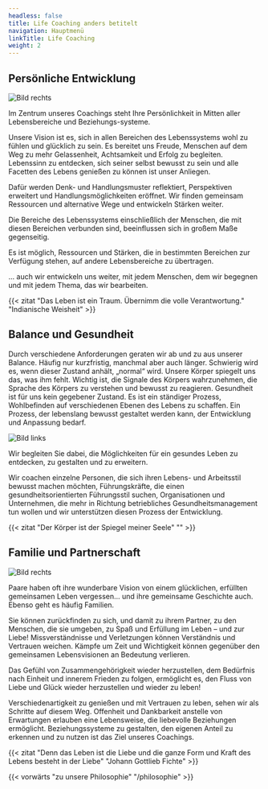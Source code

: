 ```yaml
---
headless: false
title: Life Coaching anders betitelt
navigation: Hauptmenü
linkTitle: Life Coaching
weight: 2
---
```

## Persönliche Entwicklung

![Bild rechts](https://dummyimage.com/600x650/DEE/000)

Im Zentrum unseres Coachings steht Ihre Persönlichkeit in Mitten aller Lebensbereiche und Beziehungs-systeme.

Unsere Vision ist es, sich in allen Bereichen des Lebenssystems wohl zu fühlen und glücklich zu sein. Es bereitet uns Freude, Menschen auf dem Weg zu mehr Gelassenheit, Achtsamkeit und Erfolg zu begleiten. Lebenssinn zu entdecken, sich seiner selbst bewusst zu sein und alle Facetten des Lebens genießen zu können ist unser Anliegen.

Dafür werden Denk- und Handlungsmuster reflektiert, Perspektiven erweitert und Handlungsmöglichkeiten eröffnet. Wir finden gemeinsam Ressourcen und alternative Wege und entwickeln Stärken weiter.

Die Bereiche des Lebenssystems einschließlich der Menschen, die mit diesen Bereichen verbunden sind, beeinflussen sich in großem Maße gegenseitig.

Es ist möglich, Ressourcen und Stärken, die in bestimmten Bereichen zur Verfügung stehen, auf andere Lebensbereiche zu übertragen.

... auch wir entwickeln uns weiter, mit jedem Menschen, dem wir begegnen und mit jedem Thema, das wir bearbeiten.

{{< zitat "Das Leben ist ein Traum. Übernimm die volle Verantwortung." "Indianische Weisheit" >}}

## Balance und Gesundheit

Durch verschiedene Anforderungen geraten wir ab und zu aus unserer Balance. Häufig nur kurzfristig, manchmal aber auch länger. Schwierig wird es, wenn dieser Zustand anhält, „normal“ wird. Unsere Körper spiegelt uns das, was ihm fehlt. Wichtig ist, die Signale des Körpers wahrzunehmen, die Sprache des Körpers zu verstehen und bewusst zu reagieren. Gesundheit ist für uns kein gegebener Zustand. Es ist ein ständiger Prozess, Wohlbefinden auf verschiedenen Ebenen des Lebens zu schaffen. Ein Prozess, der lebenslang bewusst gestaltet werden kann, der Entwicklung und Anpassung bedarf.

![Bild links](https://dummyimage.com/600x260/DEE/000)

Wir begleiten Sie dabei, die Möglichkeiten für ein gesundes Leben zu entdecken, zu gestalten und zu erweitern.

Wir coachen einzelne Personen, die sich ihren Lebens- und Arbeitsstil bewusst machen möchten, Führungskräfte, die einen gesundheitsorientierten Führungsstil suchen, Organisationen und Unternehmen, die mehr in Richtung betriebliches Gesundheitsmanagement tun wollen und wir unterstützen diesen Prozess der Entwicklung.

{{< zitat "Der Körper ist der Spiegel meiner Seele" "" >}}

## Familie und Partnerschaft

![Bild rechts](https://dummyimage.com/600x400/DEE/000)

Paare haben oft ihre wunderbare Vision von einem glücklichen, erfüllten gemeinsamen Leben vergessen... und ihre gemeinsame Geschichte auch. Ebenso geht es häufig Familien.

Sie können zurückfinden zu sich, und damit zu ihrem Partner, zu den Menschen, die sie umgeben, zu Spaß und Erfüllung im Leben – und zur Liebe! Missverständnisse und Verletzungen können Verständnis und Vertrauen weichen. Kämpfe um Zeit und Wichtigkeit können gegenüber den gemeinsamen Lebensvisionen an Bedeutung verlieren.

Das Gefühl von Zusammengehörigkeit wieder herzustellen, dem Bedürfnis nach Einheit und innerem Frieden zu folgen, ermöglicht es, den Fluss von Liebe und Glück wieder herzustellen und wieder zu leben!

Verschiedenartigkeit zu genießen und mit Vertrauen zu leben, sehen wir als Schritte auf diesem Weg. Offenheit und Dankbarkeit anstelle von Erwartungen erlauben eine Lebensweise, die liebevolle Beziehungen ermöglicht. Beziehungssysteme zu gestalten, den eigenen Anteil zu erkennen und zu nutzen ist das Ziel unseres Coachings.

{{< zitat "Denn das Leben ist die Liebe und die ganze Form und Kraft des Lebens besteht in der Liebe" "Johann Gottlieb Fichte" >}}

{{< vorwärts "zu unsere Philosophie" "/philosophie" >}}
